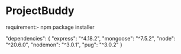 # ProjectBuddy

requirement:- npm package installer

  "dependencies": {
    "express": "^4.18.2",
    "mongoose": "^7.5.2",
    "node": "^20.6.0",
    "nodemon": "^3.0.1",
    "pug": "^3.0.2"
  }
